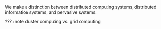 We make a distinction between distributed computing systems, distributed information systems, and pervasive systems. 

???+note cluster computing vs. grid computing
 